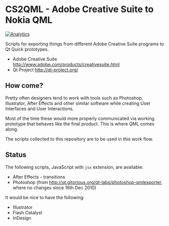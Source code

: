 # CS2QML - Adobe Creative Suite to Nokia QML

[![Analytics](https://ga-beacon.appspot.com/UA-2643697-15/creative-suite-to-qml/index)](https://github.com/igrigorik/ga-beacon)

Scripts for exporting things from different Adobe Creative Suite programs to Qt Quick prototypes.

* Adobe Creative Suite http://www.adobe.com/products/creativesuite.html
* Qt Project http://qt-project.org/

## How come?

Pretty often designers tend to work with tools such as Photoshop, Illustrator,
After Effects and other similar software while creating User Interfaces and User Interactions.

Most of the time these would more properly communicated via working prototype that behaves
like the final product. This is where QML comes along.

The scripts collected to this repository are to be used in this work flow.

## Status

The following scripts, JavaScript with `jsx` extension, are available:

* After Effects - transitions
* Photoshop (from http://qt.gitorious.org/qt-labs/photoshop-qmlexporter, where no changes since 16th Dec 2010)

It would be nice to have the following:

* Illustrator
* Flash Catalyst
* InDesign
